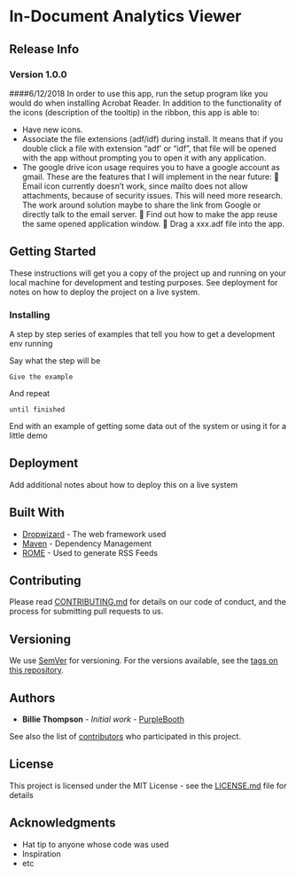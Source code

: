 # In-Document Analytics Viewer

## Release Info

### Version 1.0.0

####6/12/2018
In order to use this app, run the setup program like you would do when installing Acrobat Reader. In addition to the functionality of the icons (description of the tooltip) in the ribbon, this app is able to:
-	Have new icons.
-	Associate the file extensions (adf/idf) during install. It means that if you double click a file with extension “adf’ or “idf”, that file will be opened with the app without prompting you to open it with any application.
-	The google drive icon usage requires you to have a google account as gmail.
These are the features that I will implement in the near future:
	Email icon currently doesn’t work, since mailto does not allow attachments, because of security issues.  This will  need more research.  The work around solution maybe to share the link from Google or directly talk to the email server.
	Find out how to make the app reuse the same opened application window.
	Drag a xxx.adf file into the app.


## Getting Started

These instructions will get you a copy of the project up and running on your local machine for development and testing purposes. See deployment for notes on how to deploy the project on a live system.


### Installing

A step by step series of examples that tell you how to get a development env running

Say what the step will be

```
Give the example
```

And repeat

```
until finished
```

End with an example of getting some data out of the system or using it for a little demo


## Deployment

Add additional notes about how to deploy this on a live system

## Built With

* [Dropwizard](http://www.dropwizard.io/1.0.2/docs/) - The web framework used
* [Maven](https://maven.apache.org/) - Dependency Management
* [ROME](https://rometools.github.io/rome/) - Used to generate RSS Feeds

## Contributing

Please read [CONTRIBUTING.md](https://gist.github.com/PurpleBooth/b24679402957c63ec426) for details on our code of conduct, and the process for submitting pull requests to us.

## Versioning

We use [SemVer](http://semver.org/) for versioning. For the versions available, see the [tags on this repository](https://github.com/your/project/tags).

## Authors

* **Billie Thompson** - *Initial work* - [PurpleBooth](https://github.com/PurpleBooth)

See also the list of [contributors](https://github.com/your/project/contributors) who participated in this project.

## License

This project is licensed under the MIT License - see the [LICENSE.md](LICENSE.md) file for details

## Acknowledgments

* Hat tip to anyone whose code was used
* Inspiration
* etc

